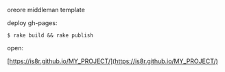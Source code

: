 oreore middleman template

deploy gh-pages:

```
$ rake build && rake publish
```

open:

[https://is8r.github.io/MY_PROJECT/](https://is8r.github.io/MY_PROJECT/)